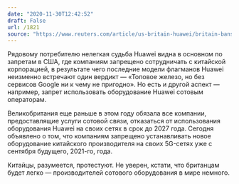 ```yaml
---
date: "2020-11-30T12:42:52"
draft: False
url: /1821
source: "https://www.reuters.com/article/us-britain-huawei/britain-bans-new-huawei-5g-kit-installation-from-september-2021-idUSKBN28A005"
---
```


Рядовому потребителю нелегкая судьба Huawei видна в основном по запретам в США, где компаниям запрещено сотрудничать с китайской корпорацией, в результате чего последние модели флагманов Huawei неизменно встречают один вердикт — «Топовое железо, но без сервисов Google ни к чему не пригодно». Но есть и другой аспект — например, запрет использовать оборудование Huawei сотовым операторам. 

Великобритания еще раньше в этом году обязала все компании, предоставлящие услуги сотовой связи, отказаться от использования оборудования Huawei на своих сетях в срок до 2027 года. Сегодня объявлено о том, что компаниям запрещено устанавливать новое оборудование китайского производителя на своих 5G-сетях уже с сентября будущего, 2021-го, года. 

Китайцы, разумеется, протестуют. Не уверен, кстати, что британцам будет легко — производителей сотового оборудования в мире немного.
